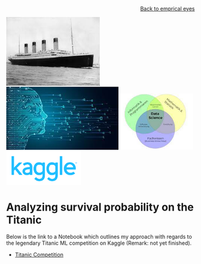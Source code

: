 <p align="right"> <a href="https://github.com/MWelHeb/empirical_eyes/blob/master/README.md">Back to emprical eyes</a> </p>

<img src = "Titanic.jfif" width="250"><img src = "datascience1.jfif" width="300"><img src = "datascience2.jfif" width="200"><img src = "kaggle.png" width="200">

# <a name="id0"></a>Analyzing survival probability on the Titanic 

Below is the link to a Notebook which outlines my approach with regards to the legendary Titanic ML competition on Kaggle (Remark: not yet finished). 
 - [Titanic Competition](https://github.com/MWelHeb/05_Kaggle_Titanic_Competition/blob/main/Titanic_data_set.ipynb)
